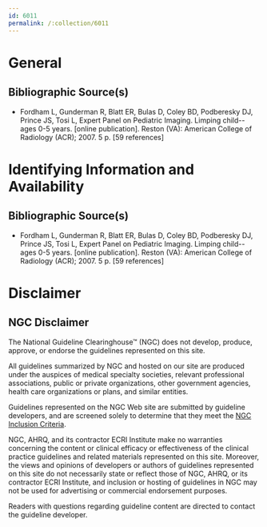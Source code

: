 ```yaml
---
id: 6011
permalink: /:collection/6011
---
```


# General

## Bibliographic Source(s)

- Fordham L, Gunderman R, Blatt ER, Bulas D, Coley BD, Podberesky DJ, Prince JS, Tosi L, Expert Panel on Pediatric Imaging. Limping child--ages 0-5 years. [online publication]. Reston (VA): American College of Radiology (ACR); 2007. 5 p. [59 references]

# Identifying Information and Availability

## Bibliographic Source(s)

- Fordham L, Gunderman R, Blatt ER, Bulas D, Coley BD, Podberesky DJ, Prince JS, Tosi L, Expert Panel on Pediatric Imaging. Limping child--ages 0-5 years. [online publication]. Reston (VA): American College of Radiology (ACR); 2007. 5 p. [59 references]

# Disclaimer

## NGC Disclaimer

The National Guideline Clearinghouse™ (NGC) does not develop, produce, approve, or endorse the guidelines represented on this site.

All guidelines summarized by NGC and hosted on our site are produced under the auspices of medical specialty societies, relevant professional associations, public or private organizations, other government agencies, health care organizations or plans, and similar entities.

Guidelines represented on the NGC Web site are submitted by guideline developers, and are screened solely to determine that they meet the [NGC Inclusion Criteria](/help-and-about/summaries/inclusion-criteria).

NGC, AHRQ, and its contractor ECRI Institute make no warranties concerning the content or clinical efficacy or effectiveness of the clinical practice guidelines and related materials represented on this site. Moreover, the views and opinions of developers or authors of guidelines represented on this site do not necessarily state or reflect those of NGC, AHRQ, or its contractor ECRI Institute, and inclusion or hosting of guidelines in NGC may not be used for advertising or commercial endorsement purposes.

Readers with questions regarding guideline content are directed to contact the guideline developer.

